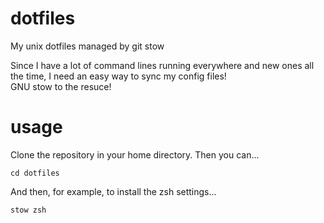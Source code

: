 # dotfiles
My unix dotfiles managed by git stow

Since I have a lot of command lines running everywhere and new ones all the time, I need an easy way to sync my config files!  
GNU stow to the resuce!

# usage

Clone the repository in your home directory. Then you can...

```
cd dotfiles
```

And then, for example, to install the zsh settings...

```
stow zsh
```

